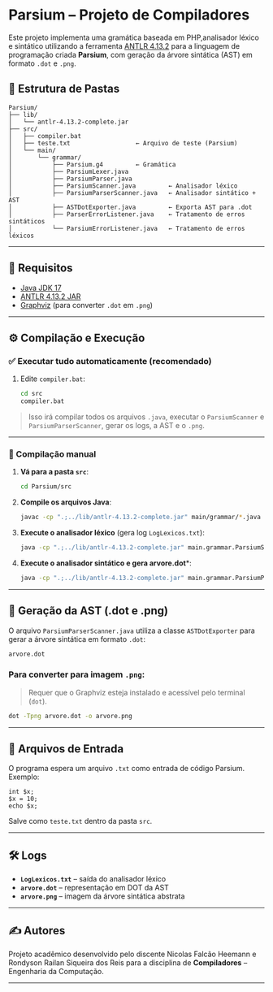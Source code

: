 
# Parsium – Projeto de Compiladores

Este projeto implementa uma gramática baseada em PHP,analisador léxico e sintático utilizando a ferramenta [ANTLR 4.13.2](https://www.antlr.org/) para a linguagem de programação criada **Parsium**, com geração da árvore sintática (AST) em formato `.dot` e `.png`.

## 📁 Estrutura de Pastas

```
Parsium/
├── lib/
│   └── antlr-4.13.2-complete.jar
├── src/
│   ├── compiler.bat
│   ├── teste.txt                  ← Arquivo de teste (Parsium)
│   └── main/
│       └── grammar/
│           ├── Parsium.g4         ← Gramática 
│           ├── ParsiumLexer.java
│           ├── ParsiumParser.java
│           ├── ParsiumScanner.java         ← Analisador léxico
│           ├── ParsiumParserScanner.java   ← Analisador sintático + AST
│           ├── ASTDotExporter.java         ← Exporta AST para .dot
│           ├── ParserErrorListener.java    ← Tratamento de erros sintáticos
│           └── ParsiumErrorListener.java   ← Tratamento de erros léxicos
```

---

## 🚀 Requisitos

- [Java JDK 17](https://www.oracle.com/java/technologies/javase/jdk17-archive-downloads.html)
- [ANTLR 4.13.2 JAR](https://www.antlr.org/download.html)
- [Graphviz](https://graphviz.org/download/) (para converter `.dot` em `.png`)

---

## ⚙️ Compilação e Execução

### ✅ Executar tudo automaticamente (recomendado)

1. Edite `compiler.bat`:
   ```bat
   cd src
   compiler.bat
   ```

> Isso irá compilar todos os arquivos `.java`, executar o `ParsiumScanner` e `ParsiumParserScanner`, gerar os logs, a AST e o `.png`.

---

### 🔧 Compilação manual

1. **Vá para a pasta `src`**:
   ```bash
   cd Parsium/src
   ```

2. **Compile os arquivos Java**:
   ```bash
   javac -cp ".;../lib/antlr-4.13.2-complete.jar" main/grammar/*.java
   ```

3. **Execute o analisador léxico** (gera log `LogLexicos.txt`):
   ```bash
   java -cp ".;../lib/antlr-4.13.2-complete.jar" main.grammar.ParsiumScanner teste.txt
   ```

4. **Execute o analisador sintático e gera arvore.dot***:
   ```bash
   java -cp ".;../lib/antlr-4.13.2-complete.jar" main.grammar.ParsiumParserScanner teste.txt
   ```

---

## 🌳 Geração da AST (.dot e .png)

O arquivo `ParsiumParserScanner.java` utiliza a classe `ASTDotExporter` para gerar a árvore sintática em formato `.dot`:

```bash
arvore.dot
```

### Para converter para imagem `.png`:

> Requer que o Graphviz esteja instalado e acessível pelo terminal (`dot`).

```bash
dot -Tpng arvore.dot -o arvore.png
```

---

## 📂 Arquivos de Entrada

O programa espera um arquivo `.txt` como entrada de código Parsium. Exemplo:

```parsium
int $x;
$x = 10;
echo $x;
```

Salve como `teste.txt` dentro da pasta `src`.

---

## 🛠 Logs

- **`LogLexicos.txt`** – saída do analisador léxico
- **`arvore.dot`** – representação em DOT da AST
- **`arvore.png`** – imagem da árvore sintática abstrata

---

## ✍️ Autores

Projeto acadêmico desenvolvido pelo discente Nicolas Falcão Heemann e Rondyson Railan Siqueira dos Reis para a disciplina de **Compiladores** – Engenharia da Computação.

---

